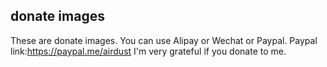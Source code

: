 ## donate images
These are donate images.
You can use Alipay or Wechat or Paypal.
Paypal link:https://paypal.me/airdust
I'm very grateful if you donate to me.
